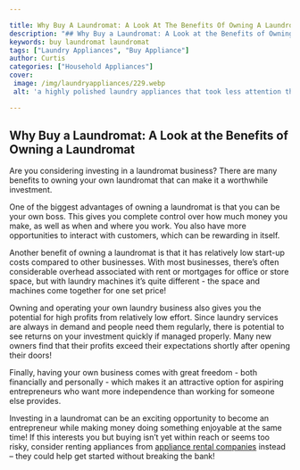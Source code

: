 ```yaml
---

title: Why Buy A Laundromat: A Look At The Benefits Of Owning A Laundromat.
description: "## Why Buy a Laundromat: A Look at the Benefits of Owning a Laundromat...take a moment to check it out "
keywords: buy laundromat laundromat
tags: ["Laundry Appliances", "Buy Appliance"]
author: Curtis
categories: ["Household Appliances"]
cover: 
 image: /img/laundryappliances/229.webp
 alt: 'a highly polished laundry appliances that took less attention than they thought'

---
```


## Why Buy a Laundromat: A Look at the Benefits of Owning a Laundromat
Are you considering investing in a laundromat business? There are many benefits to owning your own laundromat that can make it a worthwhile investment. 

One of the biggest advantages of owning a laundromat is that you can be your own boss. This gives you complete control over how much money you make, as well as when and where you work. You also have more opportunities to interact with customers, which can be rewarding in itself. 

Another benefit of owning a laundromat is that it has relatively low start-up costs compared to other businesses. With most businesses, there’s often considerable overhead associated with rent or mortgages for office or store space, but with laundry machines it’s quite different - the space and machines come together for one set price! 

Owning and operating your own laundry business also gives you the potential for high profits from relatively low effort. Since laundry services are always in demand and people need them regularly, there is potential to see returns on your investment quickly if managed properly. Many new owners find that their profits exceed their expectations shortly after opening their doors! 

Finally, having your own business comes with great freedom - both financially and personally - which makes it an attractive option for aspiring entrepreneurs who want more independence than working for someone else provides. 

 Investing in a laundromat can be an exciting opportunity to become an entrepreneur while making money doing something enjoyable at the same time! If this interests you but buying isn’t yet within reach or seems too risky, consider renting appliances from [appliance rental companies](./pages/appliance-rental) instead – they could help get started without breaking the bank!
